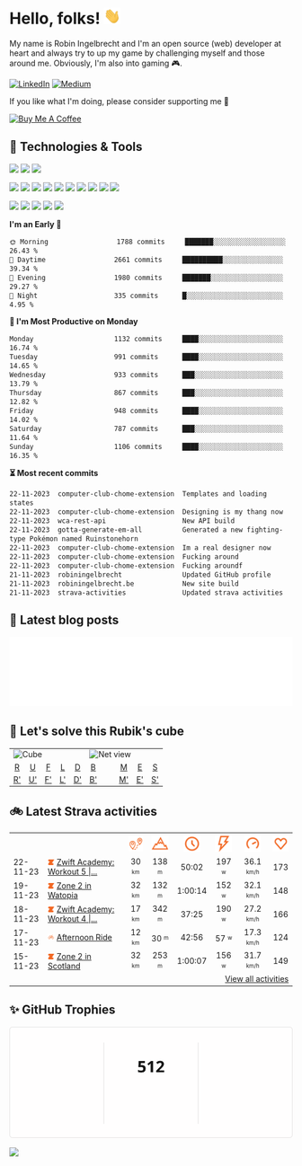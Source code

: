 # Hello, folks! <img src="https://raw.githubusercontent.com/robiningelbrecht/robiningelbrecht/master/wave.gif" width="30">
 
My name is Robin Ingelbrecht and I'm an open source (web) developer at heart and always try to up my game by challenging myself and those around me.
Obviously, I'm also into gaming 🎮.

[![LinkedIn](https://img.shields.io/badge/LinkedIn-0D61B8?style=flat&logo=linkedin&logoColor=white&color=0D61B8)](https://linkedin.com/in/robin-ingelbrecht) 
[![Medium](https://img.shields.io/badge/Medium-2bbc8a?style=flat&logo=medium&logoColor=white&color=2bbc8a)](https://ingelbrechtrobin.medium.com/) 

If you like what I'm doing, please consider supporting me 🙏

<a href="https://www.buymeacoffee.com/ingelbrecht" target="_blank"><img src="https://cdn.buymeacoffee.com/buttons/v2/default-yellow.png" alt="Buy Me A Coffee" style="height: 40px !important;" ></a>

## :wrench: Technologies & Tools
![](https://img.shields.io/badge/OS-Linux-informational?style=flat&logo=linux&logoColor=white&color=2bbc8a)
![](https://img.shields.io/badge/OS-Macos-informational?style=flat&logo=macos&logoColor=white&color=2bbc8a)
![](https://img.shields.io/badge/Editor-phpstorm-informational?style=flat&logo=phpstorm&logoColor=white&color=2bbc8a)

![](https://img.shields.io/badge/Code-Php-informational?style=flat&logo=php&logoColor=white&color=2bbc8a)
![](https://img.shields.io/badge/Framework-Symfony-informational?style=flat&logo=symfony&logoColor=white&color=2bbc8a)
![](https://img.shields.io/badge/Framework-Drupal-informational?style=flat&logo=drupal&logoColor=white&color=2bbc8a)
![](https://img.shields.io/badge/Framework-Laravel-informational?style=flat&logo=laravel&logoColor=white&color=2bbc8a)
![](https://img.shields.io/badge/Code-Python-informational?style=flat&logo=python&logoColor=white&color=2bbc8a)
![](https://img.shields.io/badge/Code-JavaScript-informational?style=flat&logo=javascript&logoColor=white&color=2bbc8a)
![](https://img.shields.io/badge/Code-css3-informational?style=flat&logo=css3&logoColor=white&color=2bbc8a)
![](https://img.shields.io/badge/Code-html5-informational?style=flat&logo=html5&logoColor=white&color=2bbc8a)
![](https://img.shields.io/badge/Code-chart.js-informational?style=flat&logo=chartdotjs&logoColor=white&color=2bbc8a)
![](https://img.shields.io/badge/Shell-Bash-informational?style=flat&logo=gnu-bash&logoColor=white&color=2bbc8a)

![](https://img.shields.io/badge/Tools-MySQL-informational?style=flat&logo=mysql&logoColor=white&color=2bbc8a)
![](https://img.shields.io/badge/Tools-MariaDB-informational?style=flat&logo=mariadb&logoColor=white&color=2bbc8a)
![](https://img.shields.io/badge/Tools-RabbitMQ-informational?style=flat&logo=rabbitmq&logoColor=white&color=2bbc8a)
![](https://img.shields.io/badge/Devops-Docker-informational?style=flat&logo=docker&logoColor=white&color=2bbc8a)
![](https://img.shields.io/badge/GitHub-continuous%20integration-informational?style=flat&logo=github%20actions&logoColor=white&color=2bbc8a)

<!--START_SECTION:commits-per-day-time-->
**I&#039;m an Early 🐤**

```text
🌞 Morning                 1788 commits     ███████░░░░░░░░░░░░░░░░░░   26.43 %
🌆 Daytime                 2661 commits     ██████████░░░░░░░░░░░░░░░   39.34 %
🌃 Evening                 1980 commits     ███████░░░░░░░░░░░░░░░░░░   29.27 %
🌙 Night                   335 commits      █░░░░░░░░░░░░░░░░░░░░░░░░   4.95 %
```
<!--END_SECTION:commits-per-day-time-->

<!--START_SECTION:commits-per-weekday-->
**📅 I&#039;m Most Productive on Monday**

```text
Monday                    1132 commits     ████░░░░░░░░░░░░░░░░░░░░░   16.74 %
Tuesday                   991 commits      ████░░░░░░░░░░░░░░░░░░░░░   14.65 %
Wednesday                 933 commits      ███░░░░░░░░░░░░░░░░░░░░░░   13.79 %
Thursday                  867 commits      ███░░░░░░░░░░░░░░░░░░░░░░   12.82 %
Friday                    948 commits      ████░░░░░░░░░░░░░░░░░░░░░   14.02 %
Saturday                  787 commits      ███░░░░░░░░░░░░░░░░░░░░░░   11.64 %
Sunday                    1106 commits     ████░░░░░░░░░░░░░░░░░░░░░   16.35 %
```
<!--END_SECTION:commits-per-weekday-->

<!--START_SECTION:most-recent-commits-->
**⏳ Most recent commits**
                                        
```text
22-11-2023  computer-club-chome-extension  Templates and loading states
22-11-2023  computer-club-chome-extension  Designing is my thang now
22-11-2023  wca-rest-api                   New API build
22-11-2023  gotta-generate-em-all          Generated a new fighting-type Pokémon named Ruinstonehorn
22-11-2023  computer-club-chome-extension  Im a real designer now
22-11-2023  computer-club-chome-extension  Fucking around
22-11-2023  computer-club-chome-extension  Fucking aroundf
21-11-2023  robiningelbrecht               Updated GitHub profile
21-11-2023  robiningelbrecht.be            New site build
21-11-2023  strava-activities              Updated strava activities
```
<!--END_SECTION:most-recent-commits-->

## :pencil: Latest blog posts

<a target="_blank" href="https://ingelbrechtrobin.medium.com/"><img src="assets/medium-blog-posts.svg" /></a>

## :jigsaw: Let's solve this Rubik's cube

<table>
  <tr>
    <td colspan="5">
      <img src="https://puzzle-generator.robiningelbrecht.be/github-game/cube" alt="Cube" />
    </td>
    <td colspan="5">
      <img src="https://puzzle-generator.robiningelbrecht.be/github-game/cube?view=net" alt="Net view" />
    </td>
  </tr>
  <tr>
    <td align="center">
      <a href="https://puzzle-generator.robiningelbrecht.be/github-game/turn/R">R</a>
    </td>
    <td align="center">
      <a href="https://puzzle-generator.robiningelbrecht.be/github-game/turn/U">U</a>
    </td>
    <td align="center">
      <a href="https://puzzle-generator.robiningelbrecht.be/github-game/turn/F">F</a>
    </td>
    <td align="center">
      <a href="https://puzzle-generator.robiningelbrecht.be/github-game/turn/L">L</a>
    </td>
    <td align="center">
      <a href="https://puzzle-generator.robiningelbrecht.be/github-game/turn/D">D</a>
    </td>
    <td align="center">
      <a href="https://puzzle-generator.robiningelbrecht.be/github-game/turn/B">B</a>
    </td>
    <td>
       &nbsp; &nbsp;
    </td>
    <td align="center">
      <a href="https://puzzle-generator.robiningelbrecht.be/github-game/turn/M">M</a>
    </td>
    <td align="center">
      <a href="https://puzzle-generator.robiningelbrecht.be/github-game/turn/E">E</a>
    </td>
    <td align="center">
      <a href="https://puzzle-generator.robiningelbrecht.be/github-game/turn/S">S</a>
    </td>
  </tr>
  <tr>
    <td align="center">
      <a href="https://puzzle-generator.robiningelbrecht.be/github-game/turn/R&#039;">R&#039;</a>
    </td>
    <td align="center">
      <a href="https://puzzle-generator.robiningelbrecht.be/github-game/turn/U&#039;">U&#039;</a>
    </td>
    <td align="center">
      <a href="https://puzzle-generator.robiningelbrecht.be/github-game/turn/F&#039;">F&#039;</a>
    </td>
    <td align="center">
      <a href="https://puzzle-generator.robiningelbrecht.be/github-game/turn/L&#039;">L&#039;</a>
    </td>
    <td align="center">
      <a href="https://puzzle-generator.robiningelbrecht.be/github-game/turn/D&#039;">D&#039;</a>
    </td>
    <td align="center">
      <a href="https://puzzle-generator.robiningelbrecht.be/github-game/turn/B&#039;">B&#039;</a>
    </td>
     <td>
      &nbsp; &nbsp;
    </td>
    <td align="center">
      <a href="https://puzzle-generator.robiningelbrecht.be/github-game/turn/M&#039;">M&#039;</a>
    </td>
    <td align="center">
      <a href="https://puzzle-generator.robiningelbrecht.be/github-game/turn/E&#039;">E&#039;</a>
    </td>
    <td align="center">
      <a href="https://puzzle-generator.robiningelbrecht.be/github-game/turn/S&#039;">S&#039;</a>
    </td>
  </tr>
</table>

## :bike: Latest Strava activities

<!--START_SECTION:strava-activities-->
<table>
    <tr>
        <th></th>
        <th></th>
        <th align="center"><img src="https://raw.githubusercontent.com/robiningelbrecht/strava-activities/master/public/distance.svg" width="30" alt="distance" title="distance"/></th>
        <th align="center"><img src="https://raw.githubusercontent.com/robiningelbrecht/strava-activities/master/public/elevation.svg" width="30" alt="elevation" title="elevation"/></th>
        <th align="center"><img src="https://raw.githubusercontent.com/robiningelbrecht/strava-activities/master/public/time.svg" width="30" alt="time" title="time"/></th>
        <th align="center"><img src="https://raw.githubusercontent.com/robiningelbrecht/strava-activities/master/public/average-watt.svg" width="30" alt="average watts" title="average watts"/></th>
        <th align="center"><img src="https://raw.githubusercontent.com/robiningelbrecht/strava-activities/master/public/average-speed.svg" width="30" alt="average speed" title="average speed"/></th>
        <th align="center"><img src="https://raw.githubusercontent.com/robiningelbrecht/strava-activities/master/public/heart-rate.svg" width="30" alt="average heart rate" title="average heart rate"/></th>
    </tr>
            <tr>
            <td>22-11-23</td>
            <td>
                <img src="https://raw.githubusercontent.com/robiningelbrecht/strava-activities/master/public/activity-virtual-ride.svg" width="12" alt="virtual ride" title="virtual ride"/>
                <a href="https://www.strava.com/activities/10263280711" title="Kcal: 564 | Gear: None ">Zwift Academy: Workout 5 |...</a>
            </td>
            <td align="center">30 <sup><sub>km</sub></sup></td>
            <td align="center">138 <sup><sub>m</sub></sup></td>
            <td align="center">50:02</td>
            <td align="center">197 <sup><sub>w</sub></sup></td>
            <td align="center">36.1 <sup><sub>km/h</sub></sup></td>
            <td align="center">173</td>
        </tr>
            <tr>
            <td>19-11-23</td>
            <td>
                <img src="https://raw.githubusercontent.com/robiningelbrecht/strava-activities/master/public/activity-virtual-ride.svg" width="12" alt="virtual ride" title="virtual ride"/>
                <a href="https://www.strava.com/activities/10245804263" title="Kcal: 526 | Gear: None ">Zone 2 in Watopia</a>
            </td>
            <td align="center">32 <sup><sub>km</sub></sup></td>
            <td align="center">132 <sup><sub>m</sub></sup></td>
            <td align="center">1:00:14</td>
            <td align="center">152 <sup><sub>w</sub></sup></td>
            <td align="center">32.1 <sup><sub>km/h</sub></sup></td>
            <td align="center">148</td>
        </tr>
            <tr>
            <td>18-11-23</td>
            <td>
                <img src="https://raw.githubusercontent.com/robiningelbrecht/strava-activities/master/public/activity-virtual-ride.svg" width="12" alt="virtual ride" title="virtual ride"/>
                <a href="https://www.strava.com/activities/10239085396" title="Kcal: 406 | Gear: None ">Zwift Academy: Workout 4 |...</a>
            </td>
            <td align="center">17 <sup><sub>km</sub></sup></td>
            <td align="center">342 <sup><sub>m</sub></sup></td>
            <td align="center">37:25</td>
            <td align="center">190 <sup><sub>w</sub></sup></td>
            <td align="center">27.2 <sup><sub>km/h</sub></sup></td>
            <td align="center">166</td>
        </tr>
            <tr>
            <td>17-11-23</td>
            <td>
                <img src="https://raw.githubusercontent.com/robiningelbrecht/strava-activities/master/public/activity-ride.svg" width="12" alt="virtual ride" title="virtual ride"/>
                <a href="https://www.strava.com/activities/10234592496" title="Kcal: 459 | Gear: None ">Afternoon Ride</a>
            </td>
            <td align="center">12 <sup><sub>km</sub></sup></td>
            <td align="center">30 <sup><sub>m</sub></sup></td>
            <td align="center">42:56</td>
            <td align="center">57 <sup><sub>w</sub></sup></td>
            <td align="center">17.3 <sup><sub>km/h</sub></sup></td>
            <td align="center">124</td>
        </tr>
            <tr>
            <td>15-11-23</td>
            <td>
                <img src="https://raw.githubusercontent.com/robiningelbrecht/strava-activities/master/public/activity-virtual-ride.svg" width="12" alt="virtual ride" title="virtual ride"/>
                <a href="https://www.strava.com/activities/10224305733" title="Kcal: 538 | Gear: None ">Zone 2 in Scotland</a>
            </td>
            <td align="center">32 <sup><sub>km</sub></sup></td>
            <td align="center">253 <sup><sub>m</sub></sup></td>
            <td align="center">1:00:07</td>
            <td align="center">156 <sup><sub>w</sub></sup></td>
            <td align="center">31.7 <sup><sub>km/h</sub></sup></td>
            <td align="center">149</td>
        </tr>
                <tr>
            <td colspan="8" align="right"><a href="https://github.com/robiningelbrecht/strava-activities#activities">View all activities</a></td>
        </tr>
    </table>

<!--END_SECTION:strava-activities-->

 ## :sparkles: GitHub Trophies

<img src="assets/github-streak-stats.svg"  alt="Robin Ingelbrecht's streak stats"/>

![](https://github-profile-trophy.vercel.app/?username=robiningelbrecht&theme=chalk&no-frame=false&no-bg=true&margin-w=4)
